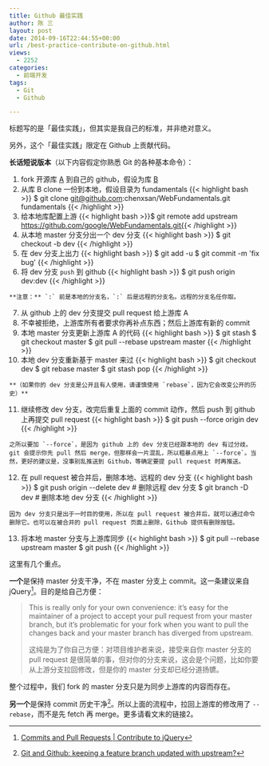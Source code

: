 ```yaml
---
title: Github 最佳实践
author: 陈 三
layout: post
date: 2014-09-16T22:44:55+00:00
url: /best-practice-contribute-on-github.html
views:
  - 2252
categories:
  - 前端开发
tags:
  - Git
  - Github

---
```

标题写的是「最佳实践」，但其实是我自己的标准，并非绝对意义。

另外，这个「最佳实践」限定在 Github 上贡献代码。

**长话短说版本**（以下内容假定你熟悉 Git 的各种基本命令）：

  1. fork 开源库 [A][1] 到自己的 github，假设为库 [B][2]
  2. 从库 B clone 一份到本地，假设目录为 fundamentals
  {{< highlight bash >}}
$ git clone git@github.com:chenxsan/WebFundamentals.git fundamentals
  {{< /highlight >}}
  3. 给本地库配置上游
  {{< highlight bash >}}$ git remote add upstream https://github.com/google/WebFundamentals.git{{< /highlight >}}  
  4. 从本地 master 分支分出一个 dev 分支
  {{< highlight bash >}}
  $ git checkout -b dev
  {{< /highlight >}}
  5. 在 dev 分支上出力
  {{< highlight bash >}}
  $ git add -u
  $ git commit -m 'fix bug'
  {{< /highlight >}}
  6. 将 dev 分支 `push` 到 github
  {{< highlight bash >}}
  $ git push origin dev:dev
  {{< /highlight >}}  
    
    **注意：** `:` 前是本地的分支名，`:` 后是远程的分支名。远程的分支名任你取。

  7. 从 github 上的 dev 分支提交 pull request 给上游库 A
  8. 不幸被拒绝，上游库所有者要求你再补点东西；然后上游库有新的 commit
  9. 本地 master 分支更新上游库 A 的代码
  {{< highlight bash >}}
$ git stash
$ git checkout master
$ git pull --rebase upstream master
  {{< /highlight >}}
 10. 本地 dev 分支重新基于 master 来过
 {{< highlight bash >}}
$ git checkout dev
$ git rebase master
$ git stash pop
 {{< /highlight >}}   
    
    **（如果你的 dev 分支是公开且有人使用，请谨慎使用 `rebase`，因为它会改变公开的历史）**

 11. 继续修改 dev 分支，改完后重复上面的 commit 动作，然后 push 到 github 上再提交 pull request
 {{< highlight bash >}}
$ git push --force origin dev
 {{< /highlight >}}   
    
    之所以要加 `--force`，是因为 github 上的 dev 分支已经跟本地的 dev 有过分歧。git 会提示你先 pull 然后 merge，但那样会一片混乱，所以粗暴点用上 `--force`。当然，更好的建议是，没事别乱推送到 Github，等确定要提 pull request 时再推送。

 12. 在 pull request 被合并后，删除本地、远程的 dev 分支
{{< highlight bash >}}
$ git push origin --delete dev # 删除远程 dev 分支
$ git branch -D dev # 删除本地 dev 分支
{{< /highlight >}}   
    
    因为 dev 分支只是出于一时目的使用，所以在 pull request 被合并后，就可以通过命令删除它。也可以在被合并的 pull request 页面上删除，Github 提供有删除按钮。

 13. 将本地 master 分支与上游库同步
 {{< highlight bash >}}
$ git pull --rebase upstream master
$ git push
 {{< /highlight >}}   

这里有几个重点。

**一个**是保持 master 分支干净，不在 master 分支上 commit。这一条建议来自 jQuery[^13490.1]。目的是给自己方便：

> This is really only for your own convenience: it&#8217;s easy for the maintainer of a project to accept your pull request from your master branch, but it&#8217;s problematic for your fork when you want to pull the changes back and your master branch has diverged from upstream.
> 
> 这纯是为了你自己方便：对项目维护者来说，接受来自你 master 分支的 pull request 是很简单的事，但对你的分支来说，这会是个问题，比如你要从上游分支拉回修改，但是你的 master 分支却已经分道扬镳。

整个过程中，我们 fork 的 master 分支只是为同步上游库的内容而存在。

**另一个**是保持 commit 历史干净[^13490.2]。所以上面的流程中，拉回上游库的修改用了 `--rebase`，而不是先 fetch 再 merge。更多请看文末的链接2。

[^13490.1]:    
    [Commits and Pull Requests | Contribute to jQuery][3]

[^13490.2]:    
    [Git and Github: keeping a feature branch updated with upstream?][4]

 [1]: https://github.com/google/WebFundamentals.git
 [2]: https://github.com/chenxsan/WebFundamentals
 [3]: http://contribute.jquery.org/commits-and-pull-requests/#never-commit-on-master
 [4]: http://ginsys.eu/git-and-github-keeping-a-feature-branch-updated-with-upstream/